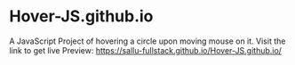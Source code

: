 # Hover-JS.github.io
A JavaScript Project of hovering a circle upon moving mouse on it.
Visit the link to get live Preview: https://sallu-fullstack.github.io/Hover-JS.github.io/
